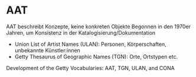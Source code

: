 # AAT

AAT beschreibt Konzepte, keine konkreten Objekte
Begonnen in den 1970er Jahren, um Konsistenz in der Katalogisierung/Dokumentation

- Union List of Artist Names (ULAN): Personen, Körperschaften, unbekannte Künstler:innen
- Getty Thesaurus of Geographic Names (TGN): Orte, Ortstypen etc.

Development of the Getty Vocabularies: AAT, TGN, ULAN, and CONA
